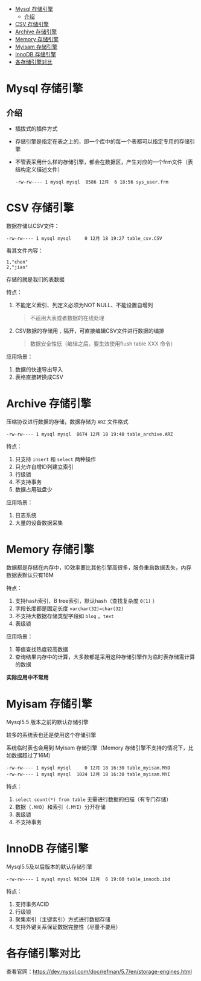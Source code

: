 * [Mysql 存储引擎](#mysql-存储引擎)
  * [介绍](#介绍)
* [CSV 存储引擎](#csv-存储引擎)
* [Archive 存储引擎](#archive-存储引擎)
* [Memory 存储引擎](#memory-存储引擎)
* [Myisam 存储引擎](#myisam-存储引擎)
* [InnoDB 存储引擎](#innodb-存储引擎)
* [各存储引擎对比](#各存储引擎对比)

# Mysql 存储引擎

## 介绍

- 插拔式的插件方式

- 存储引擎是指定在表之上的，即一个库中的每一个表都可以指定专用的存储引擎 

- 不管表采用什么样的存储引擎，都会在数据区，产生对应的一个frm文件（表结构定义描述文件）

  ```
  -rw-rw---- 1 mysql mysql  8586 12月  6 18:56 sys_user.frm
  ```

# CSV 存储引擎

数据存储以CSV文件：

```
-rw-rw---- 1 mysql mysql     0 12月 18 19:27 table_csv.CSV
```

看其文件内容：

```
1,"chen"
2,"jian"
```

存储的就是我们的表数据

特点：

1. 不能定义索引、列定义必须为NOT NULL、不能设置自增列

   > 不适用大表或者数据的在线处理

2. CSV数据的存储用 `,` 隔开，可直接编辑CSV文件进行数据的编排

   > 数据安全性低（编辑之后，要生效使用flush table XXX 命令）

应用场景：

1. 数据的快速导出导入
2. 表格直接转换成CSV

# Archive 存储引擎

压缩协议进行数据的存储，数据存储为 `ARZ` 文件格式

```
-rw-rw---- 1 mysql mysql  8674 12月 18 19:40 table_archive.ARZ
```

特点：

1. 只支持 `insert` 和 `select` 两种操作
2. 只允许自增ID列建立索引
3. 行级锁
4. 不支持事务
5. 数据占用磁盘少

应用场景：

1. 日志系统
2. 大量的设备数据采集

# Memory 存储引擎

数据都是存储在内存中，IO效率要比其他引擎高很多，服务重启数据丢失，内存数据表默认只有16M 

特点：

1. 支持hash索引，B tree索引，默认hash（查找复杂度 `0(1)` ）
2. 字段长度都是固定长度 `varchar(32)=char(32)`
3. 不支持大数据存储类型字段如 `blog` ，`text`
4. 表级锁

应用场景：

1. 等值查找热度较高数据
2. 查询结果内存中的计算，大多数都是采用这种存储引擎作为临时表存储需计算的数据

**实际应用中不常用**

# Myisam 存储引擎

Mysql5.5 版本之前的默认存储引擎

较多的系统表也还是使用这个存储引擎

系统临时表也会用到 Myisam 存储引擎（Memory 存储引擎不支持的情况下，比如数据超过了16M）

```
-rw-rw---- 1 mysql mysql     0 12月 18 16:30 table_myisam.MYD
-rw-rw---- 1 mysql mysql  1024 12月 18 16:30 table_myisam.MYI
```

特点：

1. `select count(*) from table` 无需进行数据的扫描（有专门存储）
2. 数据（`.MYD`）和索引（`.MYI`）分开存储
3. 表级锁
4. 不支持事务

# InnoDB 存储引擎

Mysql5.5及以后版本的默认存储引擎

```
-rw-rw---- 1 mysql mysql 98304 12月  6 19:00 table_innodb.ibd
```

特点：

1. 支持事务ACID
2. 行级锁
3. 聚集索引（主键索引）方式进行数据存储
4. 支持外键关系保证数据完整性（尽量不要用）

# 各存储引擎对比

查看官网：https://dev.mysql.com/doc/refman/5.7/en/storage-engines.html
